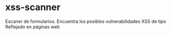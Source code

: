 # xss-scanner
Escaner de formularios. Encuentra los posibles vulnerabilidades XSS de tipo Reflejado en páginas web
